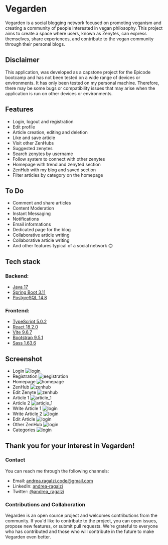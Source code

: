 # Vegarden

Vegarden is a social blogging network focused on promoting veganism and
creating a community of people interested in vegan philosophy.
This project aims to create a space where users, known as Zenytes,
can express themselves, share experiences, and contribute to the
vegan community through their personal blogs.

## Disclaimer

This application, was developed as a capstone project for the Epicode bootcamp and has not been tested on a wide range of devices or environments. It has only been tested on my personal machine. Therefore, there may be some bugs or compatibility issues that may arise when the application is run on other devices or environments.

## Features

- Login, logout and registration
- Edit profile
- Article creation, editing and deletion
- Like and save article
- Visit other ZenHubs
- Suggested zenytes
- Search zenytes by username
- Follow system to connect with other zenytes
- Homepage with trend and zenyted section
- ZenHub with my blog and saved section
- Filter articles by category on the homepage

## To Do

- Comment and share articles
- Content Moderation
- Instant Messaging
- Notifications
- Email informations
- Dedicated page for the blog
- Collaborative article writing
- Collaborative article writing
- And other features typical of a social network 🙃

## Tech stack

### Backend:

- [Java 17](https://www.java.com/en/)
- [Spring Boot 3.11](https://spring.io/projects/spring-boot)
- [PostgreSQL 14.8](https://www.postgresql.org/)

### Frontend:

- [TypeScript 5.0.2](https://www.typescriptlang.org/)
- [React 18.2.0](https://react.dev/)
- [Vite 9.6.7](https://vitejs.dev/)
- [Bootstrap 9.5.1](https://getbootstrap.com/)
- [Sass 1.63.6](https://sass-lang.com/)

## Screenshot

- Login ![login](doc/screenshot/desktop/login.png)
- Registration ![eegistration](doc/screenshot/desktop/registration.png)
- Homepage ![homepage](doc/screenshot/desktop/homepage.png)
- ZenHub ![zenhub](doc/screenshot/desktop/zenhub.png)
- Edit Zenyte ![zenhub](doc/screenshot/desktop/edit_zenyte.png)
- Article 1 ![article_1](doc/screenshot/desktop/article_1.png)
- Article 2 ![article_1](doc/screenshot/desktop/article_2.png)
- Write Article 1 ![login](doc/screenshot/desktop/write_1.png)
- Write Article 2 ![login](doc/screenshot/desktop/write_2.png)
- Edit Article ![login](doc/screenshot/desktop/edit_article.png)
- Other ZenHub ![login](doc/screenshot/desktop/other_zenhub.png)
- Categories ![login](doc/screenshot/desktop/categories.png)

## Thank you for your interest in Vegarden!

### Contact

You can reach me through the following channels:

- Email: [andrea.ragalzi.code@gmail.com](mailto:andrea.ragalzi.code@gmail.com)
- LinkedIn: [andrea-ragalzi](https://www.linkedin.com/in/andrea-ragalzi/)
- Twitter: [@andrea_ragalzi](https://twitter.com/andrea_ragalzi)

### Contributions and Collaboration

Vegarden is an open source project and welcomes contributions from the community. If you'd like to contribute to the project, you can open issues, propose new features, or submit pull requests. We're grateful to everyone who has contributed and those who will contribute in the future to make Vegarden even better.
